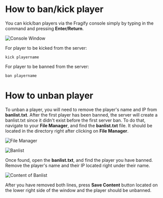 
# How to ban/kick player

You can kick/ban players via the Fragify console simply by typing in the command and pressing **Enter/Return**.

![Console Window](../images/console-window.png)

For player to be kicked from the server:
```
kick playername 
```
For player to be banned from the server:
```
ban playername
```

# How to unban player

To unban a player, you will need to remove the player's name and IP from **banlist.txt**.
After the first player has been banned, the server will create a banlist.txt since it didn't exist before the first server ban.
To do that, navigate to your **File Manager**, and find the **banlist.txt** file. It should be located in the directory right after clicking on **File Manager**.

![File Manager](../images/file-manager.png)

![Banlist](../images/banlist.png)

Once found, open the **banlist.txt**, and find the player you have banned. Remove the player's name and their IP located right under their name.

![Content of Banlist](../images/content-banlist.png)

After you have removed both lines, press **Save Content** button located on the lower right side of the window and the player should be unbanned.